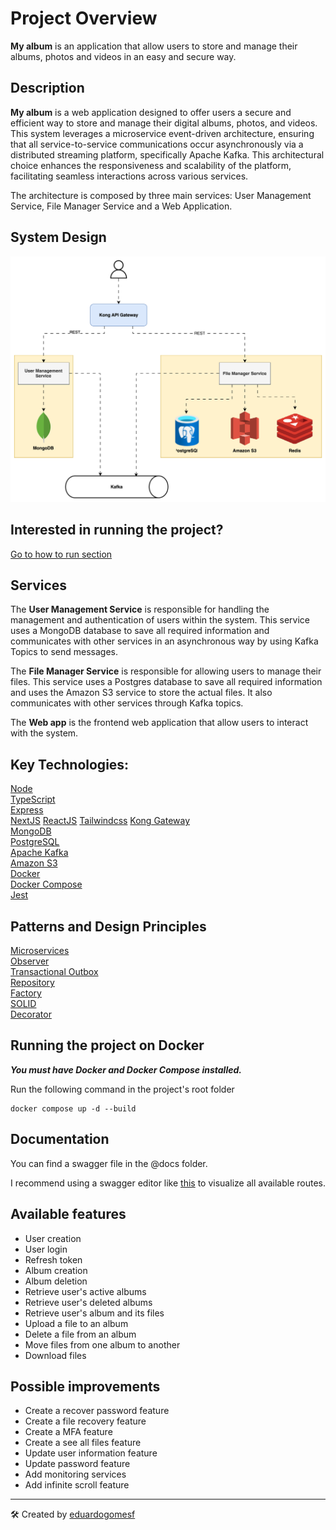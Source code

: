 # Project Overview

**My album** is an application that allow users to store and manage their albums, photos and videos in an easy and secure way.

## Description

**My album** is a web application designed to offer users a secure and efficient way to store and manage their digital albums, photos, and videos. This system leverages a microservice event-driven architecture, ensuring that all service-to-service communications occur asynchronously via a distributed streaming platform, specifically Apache Kafka. This architectural choice enhances the responsiveness and scalability of the platform, facilitating seamless interactions across various services.

The architecture is composed by three main services: User Management Service, File Manager Service and a Web Application.

## System Design

![System Design](./@docs/system-design.svg "File Management System")

## Interested in running the project?

[Go to how to run section](#running-the-project-on-docker)

## Services

The **User Management Service** is responsible for handling the management and authentication of users within the system. This service uses a MongoDB database to save all required information and communicates with other services in an asynchronous way by using Kafka Topics to send messages.

The **File Manager Service** is responsible for allowing users to manage their files. This service uses a Postgres database to save all required information and uses the Amazon S3 service to store the actual files. It also communicates with other services through Kafka topics.

The **Web app** is the frontend web application that allow users to interact with the system.

## Key Technologies:

[Node](https://nodejs.org/en)  
[TypeScript](https://www.typescriptlang.org/)  
[Express](https://expressjs.com/)  
[NextJS](https://nextjs.org/)
[ReactJS](https://react.dev/)
[Tailwindcss](https://tailwindcss.com/)
[Kong Gateway](https://docs.konghq.com/gateway/latest/)  
[MongoDB](https://www.mongodb.com/)  
[PostgreSQL](https://www.postgresql.org/)  
[Apache Kafka](https://kafka.apache.org/)  
[Amazon S3](https://aws.amazon.com/s3/?nc2=h_ql_prod_st_s3)  
[Docker](https://www.docker.com/)  
[Docker Compose](https://docs.docker.com/compose/)  
[Jest](https://jestjs.io/pt-BR/)

## Patterns and Design Principles

[Microservices](https://martinfowler.com/articles/microservices.html)  
[Observer](https://refactoring.guru/design-patterns/observer)  
[Transactional Outbox](https://microservices.io/patterns/data/transactional-outbox.html)  
[Repository](https://medium.com/@pererikbergman/repository-design-pattern-e28c0f3e4a30)  
[Factory](https://refactoring.guru/design-patterns/factory-method)  
[SOLID](https://www.freecodecamp.org/news/solid-principles-explained-in-plain-english/)  
[Decorator](https://refactoring.guru/design-patterns/decorator)

## Running the project on Docker

**_You must have Docker and Docker Compose installed._**

Run the following command in the project's root folder

```
docker compose up -d --build
```

## Documentation

You can find a swagger file in the @docs folder.

I recommend using a swagger editor like [this](https://editor.swagger.io/) to visualize all available routes.

## Available features

- User creation
- User login
- Refresh token
- Album creation
- Album deletion
- Retrieve user's active albums
- Retrieve user's deleted albums
- Retrieve user's album and its files
- Upload a file to an album
- Delete a file from an album
- Move files from one album to another
- Download files

## Possible improvements

- Create a recover password feature
- Create a file recovery feature
- Create a MFA feature
- Create a see all files feature
- Update user information feature
- Update password feature
- Add monitoring services
- Add infinite scroll feature
---

🛠️ Created by [eduardogomesf](https://eduardogomesf.dev)

